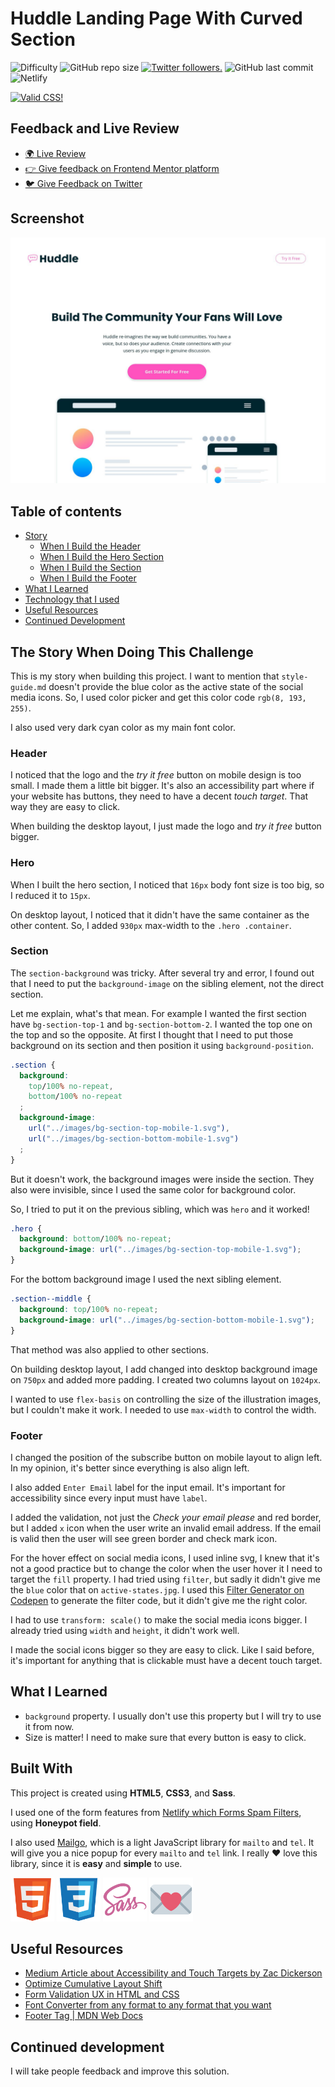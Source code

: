 # Huddle Landing Page With Curved Section

<p align="left">
  <img src="https://img.shields.io/badge/Difficulty-Junior-brightgreen?style=for-the-badge&logo=frontendmentor" alt="Difficulty">
  <img alt="GitHub repo size" src="https://img.shields.io/github/repo-size/vanzasetia/huddle-landing-page-with-curved-section?style=for-the-badge&logo=github">
  <a href="https://twitter.com/vanzasetia" target="_blank"><img src="https://img.shields.io/twitter/follow/vanzasetia?logo=twitter&style=for-the-badge" alt="Twitter followers." /></a>
  <img alt="GitHub last commit" src="https://img.shields.io/github/last-commit/vanzasetia/huddle-landing-page-with-curved-section?style=for-the-badge&logo=git">
  <img alt="Netlify" src="https://img.shields.io/netlify/2ce07cf5-e2c6-4b0d-915e-e04a189344b2?style=for-the-badge&logo=netlify">
</p>
<p>
  <a href="http://jigsaw.w3.org/css-validator/check/referer">
    <img style="border:0;width:88px;height:31px"
        src="http://jigsaw.w3.org/css-validator/images/vcss-blue"
        alt="Valid CSS!" />
    </a>
</p>

## Feedback and Live Review
* [🌍 Live Review](https://vanzahuddlecurved.netlify.app/)
* [👉 Give feedback on Frontend Mentor platform](https://www.frontendmentor.io/solutions/huddle-landing-page-with-curved-sections-html5-css3-sass-mailgo-incqMUS_J)
* [🐦 Give Feedback on Twitter](https://twitter.com/vanzasetia/status/1424503530291830790?s=19)

## Screenshot
![Desktop preview](./screenshots/desktop.jpg)

## Table of contents
- [Story](#the-story-when-doing-this-challenge)
  - [When I Build the Header](#header)
  - [When I Build the Hero Section](#hero)
  - [When I Build the Section](#section)
  - [When I Build the Footer](#footer)
- [What I Learned](#what-i-learned)
- [Technology that I used](#built-with)
- [Useful Resources](#useful-resources)
- [Continued Development](#continued-development)

## The Story When Doing This Challenge
This is my story when building this project. I want to mention that `style-guide.md` doesn't provide the blue color as the active state of the social media icons. So, I used color picker and get this color code `rgb(8, 193, 255)`.

I also used very dark cyan color as my main font color.

### Header
I noticed that the logo and the *try it free* button on mobile design is too small. I made them a little bit bigger. It's also an accessibility part where if your website has buttons, they need to have a decent *touch target*. That way they are easy to click.

When building the desktop layout, I just made the logo and *try it free* button bigger.

### Hero
When I built the hero section, I noticed that `16px` body font size is too big, so I reduced it to `15px`.

On desktop layout, I noticed that it didn't have the same container as the other content. So, I added `930px` max-width to the `.hero .container`.

### Section
The `section-background` was tricky. After several try and error, I found out that I need to put the `background-image` on the sibling element, not the direct section. 

Let me explain, what's that mean. For example I wanted the first section have `bg-section-top-1` and `bg-section-bottom-2`. I wanted the top one on the top and so the opposite. At first I thought that I need to put those background on its section and then position it using `background-position`.

```css
.section {
  background: 
    top/100% no-repeat,
    bottom/100% no-repeat
  ;
  background-image: 
    url("../images/bg-section-top-mobile-1.svg"),
    url("../images/bg-section-bottom-mobile-1.svg")
  ;
}
```

But it doesn't work, the background images were inside the section. They also were invisible, since I used the same color for background color.

So, I tried to put it on the previous sibling, which was `hero` and it worked!

```css
.hero {
  background: bottom/100% no-repeat;
  background-image: url("../images/bg-section-top-mobile-1.svg");
}
```

For the bottom background image I used the next sibling element.

```css
.section--middle {
  background: top/100% no-repeat;
  background-image: url("../images/bg-section-bottom-mobile-1.svg");
}
```

That method was also applied to other sections.

On building desktop layout, I add changed into desktop background image on `750px` and added more padding. I created two columns layout on `1024px`.

I wanted to use `flex-basis` on controlling the size of the illustration images, but I couldn't make it work. I needed to use `max-width` to control the width.

### Footer
I changed the position of the subscribe button on mobile layout to align left. In my opinion, it's better since everything is also align left.

I also added `Enter Email` label for the input email. It's important for accessibility since every input must have `label`.

I added the validation, not just the *Check your email please* and red border, but I added `x` icon when the user write an invalid email address. If the email is valid then the user will see green border and check mark icon.

For the hover effect on social media icons, I used inline svg, I knew that it's not a good practice but to change the color when the user hover it I need to target the `fill` property. I had tried using `filter`, but sadly it didn't give me the `blue` color that on `active-states.jpg`. I used this [Filter Generator on Codepen](https://codepen.io/sosuke/pen/Pjoqqp) to generate the filter code, but it didn't give me the right color.

I had to use `transform: scale()` to make the social media icons bigger. I already tried using `width` and `height`, it didn't work well.

I made the social icons bigger so they are easy to click. Like I said before, it's important for anything that is clickable must have a decent touch target.

## What I Learned
* `background` property. I usually don't use this property but I will try to use it from now.
* Size is matter! I need to make sure that every button is easy to click.


## Built With
This project is created using **HTML5**, **CSS3**, and **Sass**. 

I used one of the form features from [Netlify which Forms Spam Filters](https://docs.netlify.com/forms/spam-filters/), using **Honeypot field**.

I also used [Mailgo](https://mailgo.dev/), which is a light JavaScript library for `mailto` and `tel`. It will give you a nice popup for every `mailto` and `tel` link. I really ❤️ love this library, since it is **easy** and **simple** to use.
<p align="left">
  <img src="https://raw.githubusercontent.com/devicons/devicon/master/icons/html5/html5-original.svg" alt="" width="auto" height="70px">
  <img src="https://raw.githubusercontent.com/devicons/devicon/master/icons/css3/css3-original.svg" alt="" width="auto" height="70px">
  <img src="https://raw.githubusercontent.com/devicons/devicon/master/icons/sass/sass-original.svg" alt="" width="auto" height="70px">
  <img src="./images/mailgo.png" alt="" width="auto" height="70px">
</p>

## Useful Resources
* [Medium Article about Accessibility and Touch Targets by Zac Dickerson](https://medium.com/@zacdicko/size-matters-accessibility-and-touch-targets-56e942adc0cc)
* [Optimize Cumulative Layout Shift](https://web.dev/optimize-cls/)
* [Form Validation UX in HTML and CSS](https://css-tricks.com/form-validation-ux-html-css/)
* [Font Converter from any format to any format that you want](https://www.fontconverter.io/en)
* [ Footer Tag | MDN Web Docs](https://developer.mozilla.org/en-US/docs/Web/HTML/Element/footer#accessibility_concerns)

## Continued development
I will take people feedback and improve this solution.
